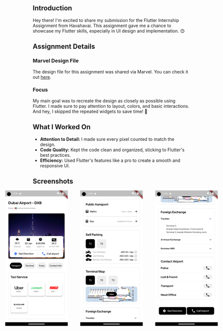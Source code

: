 

## Introduction

Hey there! I'm excited to share my submission for the Flutter Internship Assignment from Havahavai. This assignment gave me a chance to showcase my Flutter skills, especially in UI design and implementation. 😊

## Assignment Details

### Marvel Design File

The design file for this assignment was shared via Marvel. You can check it out [here](https://marvelapp.com/prototype/1076197/screen/93923389/handoff).

### Focus

My main goal was to recreate the design as closely as possible using Flutter. I made sure to pay attention to layout, colors, and basic interactions. And hey, I skipped the repeated widgets to save time! 🎨

## What I Worked On

- **Attention to Detail:** I made sure every pixel counted to match the design.
- **Code Quality:** Kept the code clean and organized, sticking to Flutter's best practices.
- **Efficiency:** Used Flutter's features like a pro to create a smooth and responsive UI.


## Screenshots


<div style="display: flex; justify-content: center;">
    <img src="screenshots/Screenshot_1710095797.png" alt="Screenshot 1" style="width: 200px; margin-right: 40px;">
    <img src="screenshots/Screenshot_1710095804.png" alt="Screenshot 2" style="width: 200px; margin-right: 40px;">
    <img src="screenshots/Screenshot_1710095812.png" alt="Screenshot 3" style="width: 200px;">
</div>

